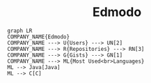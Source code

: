 <h1 align="center">Edmodo</h1>

```mermaid
graph LR
COMPANY_NAME{Edmodo}
COMPANY_NAME ---> U{Users} ---> UN[2]
COMPANY_NAME ---> R{Repositories} ---> RN[3]
COMPANY_NAME ---> G{Gists} ---> GN[1]
COMPANY_NAME ---> ML{Most Used<br>Languages}
ML --> Java[Java]
ML --> C[C]
```
